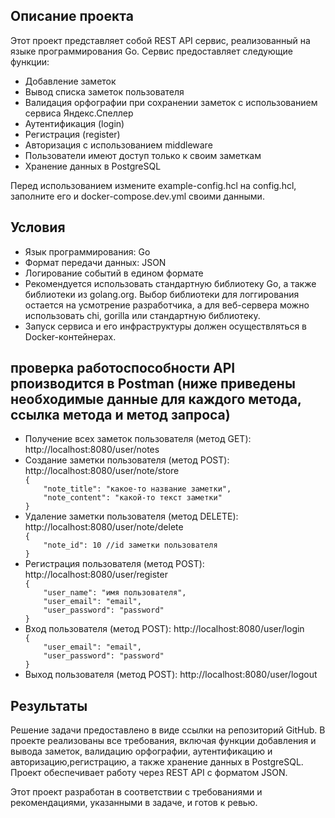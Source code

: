 <h2>Описание проекта</h2>
<p>Этот проект представляет собой REST API сервис, реализованный на языке программирования Go. Сервис предоставляет следующие функции:</p>
<ul>
   <li>Добавление заметок</li>
   <li>Вывод списка заметок пользователя</li>
    <li>Валидация орфографии при сохранении заметок с использованием сервиса Яндекс.Спеллер</li>
    <li>Аутентификация (login)</li>
    <li>Регистрация (register)</li>
    <li>Авторизация с использованием middleware</li>
    <li>Пользователи имеют доступ только к своим заметкам</li>
    <li>Хранение данных в PostgreSQL</li>
</ul>
<p>Перед использованием измените example-config.hcl на config.hcl, заполните его и docker-compose.dev.yml своими данными.</p>
<h2>Условия</h2>
<ul>
    <li>Язык программирования: Go</li>
    <li>Формат передачи данных: JSON</li>
    <li>Логирование событий в едином формате</li>
    <li>Рекомендуется использовать стандартную библиотеку Go, а также библиотеки из golang.org. Выбор библиотеки для логгирования остается на усмотрение разработчика, а для веб-сервера можно использовать chi, gorilla или стандартную библиотеку.</li>
    <li>Запуск сервиса и его инфраструктуры должен осуществляться в Docker-контейнерах.</li>
</ul>
<h2>проверка работоспособности API рпоизводится в Postman (ниже приведены необходимые данные для каждого метода, ссылка метода и метод запроса)</h2>
<ul>
    <li>Получение всех заметок пользователя (метод GET): http://localhost:8080/user/notes</li>
    <li>Создание заметки пользователя (метод POST): http://localhost:8080/user/note/store
    <code>
{
    "note_title": "какое-то название заметки",
    "note_content": "какой-то текст заметки"
}
</code>
    </li>
    <li>Удаление заметки пользователя (метод DELETE): http://localhost:8080/user/note/delete
<code>
{
    "note_id": 10 //id заметки пользователя
}
</code>
    </li>
    <li>Регистрация пользователя (метод POST): http://localhost:8080/user/register
<code>
{
    "user_name": "имя пользователя",
    "user_email": "email",
    "user_password": "password"
}
</code>
    </li>
    <li>Вход пользователя (метод POST): http://localhost:8080/user/login
<code>
{
    "user_email": "email",
    "user_password": "password"
}
</code>
    </li>
    <li>Выход пользователя (метод POST): http://localhost:8080/user/logout</li>
       
</ul>

<h2>Результаты</h2>
<p>Решение задачи предоставлено в виде ссылки на репозиторий GitHub. В проекте реализованы все требования, включая функции добавления и вывода заметок, валидацию орфографии, аутентификацию и авторизацию,регистрацию, а также хранение данных в PostgreSQL. Проект обеспечивает работу через REST API с форматом JSON.</p>
<p>Этот проект разработан в соответствии с требованиями и рекомендациями, указанными в задаче, и готов к ревью.</p>
